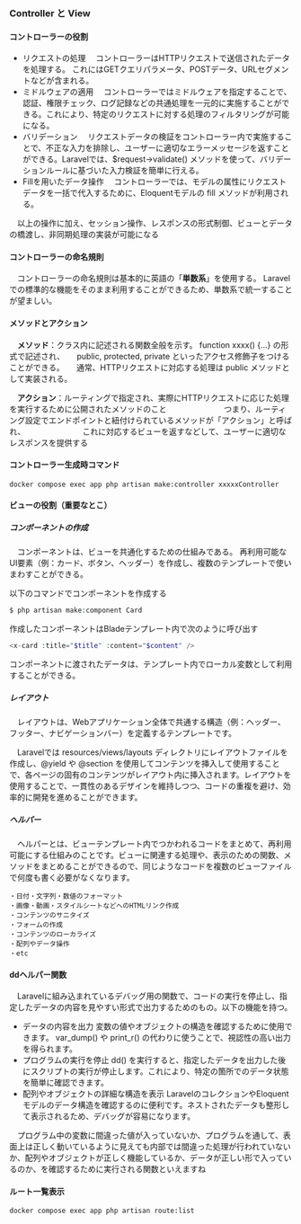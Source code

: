 ### Controller と View

#### コントローラーの役割

- リクエストの処理
  　コントローラーはHTTPリクエストで送信されたデータを処理する。
  これにはGETクエリパラメータ、POSTデータ、URLセグメントなどが含まれる。
- ミドルウェアの適用
  　コントローラーではミドルウェアを指定することで、認証、権限チェック、ログ記録などの共通処理を一元的に実施することができる。これにより、特定のリクエストに対する処理のフィルタリングが可能になる。
- バリデーション
   　リクエストデータの検証をコントローラー内で実施することで、不正な入力を排除し、ユーザーに適切なエラーメッセージを返すことができる。Laravelでは、$request->validate() メソッドを使って、バリデーションルールに基づいた入力検証を簡単に行える。
- Fillを用いたデータ操作
  　コントローラーでは、モデルの属性にリクエストデータを一括で代入するために、Eloquentモデルの fill メソッドが利用される。

　以上の操作に加え、セッション操作、レスポンスの形式制御、ビューとデータの橋渡し、非同期処理の実装が可能になる

#### コントローラーの命名規則

　コントローラーの命名規則は基本的に英語の「**単数系**」を使用する。
Laravelでの標準的な機能をそのまま利用することができるため、単数系で統一することが望ましい。

#### メソッドとアクション

　**メソッド**：クラス内に記述される関数全般を示す。 function xxxx() {...} の形式で記述され、
		　  public, protected, private といったアクセス修飾子をつけることができる。
		　  通常、HTTPリクエストに対応する処理は public メソッドとして実装される。

　**アクション**：ルーティングで指定され、実際にHTTPリクエストに応じた処理を実行するために公開されたメソッドのこと
　　　　　　　つまり、ルーティング設定でエンドポイントと紐付けられているメソッドが「アクション」と呼ばれ、
　　　　　　　これに対応するビューを返すなどして、ユーザーに適切なレスポンスを提供する

#### コントローラー生成時コマンド

```
docker compose exec app php artisan make:controller xxxxxController 
```



#### ビューの役割（重要なとこ）

##### コンポーネントの作成

　コンポーネントは、ビューを共通化するための仕組みである。
再利用可能なUI要素（例：カード、ボタン、ヘッダー）を作成し、複数のテンプレートで使いまわすことができる。

以下のコマンドでコンポーネントを作成する
```php
$ php artisan make:component Card
```

作成したコンポーネントはBladeテンプレート内で次のように呼び出す
```php
<x-card :title="$title" :content="$content" />
```

コンポーネントに渡されたデータは、テンプレート内でローカル変数として利用することができる。

##### レイアウト

　レイアウトは、Webアプリケーション全体で共通する構造（例：ヘッダー、フッター、ナビゲーションバー）を定義するテンプレートです。

　Laravelでは resources/views/layouts ディレクトリにレイアウトファイルを作成し、@yield や @section を使用してコンテンツを挿入して使用することで、各ページの固有のコンテンツがレイアウト内に挿入されます。レイアウトを使用することで、一貫性のあるデザインを維持しつつ、コードの重複を避け、効率的に開発を進めることができます。

##### ヘルパー

　ヘルパーとは、ビューテンプレート内でつかわれるコードをまとめて、再利用可能にする仕組みのことです。ビューに関連する処理や、表示のための関数、メソッドをまとめることができるので、同じようなコードを複数のビューファイルで何度も書く必要がなくなります。

```
・日付・文字列・数値のフォーマット
・画像・動画・スタイルシートなどへのHTMLリンク作成
・コンテンツのサニタイズ
・フォームの作成
・コンテンツのローカライズ
・配列やデータ操作
・etc
```



#### ddヘルパー関数

　Laravelに組み込まれているデバッグ用の関数で、コードの実行を停止し、指定したデータの内容を見やすい形式で出力するためのもの。以下の機能を持つ。

- データの内容を出力
  変数の値やオブジェクトの構造を確認するために使用できます。 var_dump() や print_r() の代わりに使うことで、視認性の高い出力を得られます。
- プログラムの実行を停止
  dd() を実行すると、指定したデータを出力した後にスクリプトの実行が停止します。これにより、特定の箇所でのデータ状態を簡単に確認できます。
- 配列やオブジェクトの詳細な構造を表示
  LaravelのコレクションやEloquentモデルのデータ構造を確認するのに便利です。ネストされたデータも整形して表示されるため、デバッグが容易になります。

　プログラム中の変数に間違った値が入っていないか、プログラムを通して、表面上は正しく動いているように見えても内部では間違った処理が行われていないか、配列やオブジェクトが正しく機能しているか、データが正しい形で入っているのか、を確認するために実行される関数といえますね



#### ルート一覧表示

```
docker compose exec app php artisan route:list
```



















